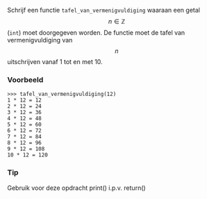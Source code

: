 Schrijf een functie `tafel_van_vermenigvuldiging` waaraan een getal $$n \in \mathbb{Z}$$ (`int`) moet doorgegeven worden. De functie moet de tafel van vermenigvuldiging van $$n$$ uitschrijven vanaf 1 tot en met 10.

### Voorbeeld

```console?lang=python&prompt=>>>
>>> tafel_van_vermenigvuldiging(12)
1 * 12 = 12
2 * 12 = 24
3 * 12 = 36
4 * 12 = 48
5 * 12 = 60
6 * 12 = 72
7 * 12 = 84
8 * 12 = 96
9 * 12 = 108
10 * 12 = 120
```
### Tip
Gebruik voor deze opdracht print() i.p.v. return()